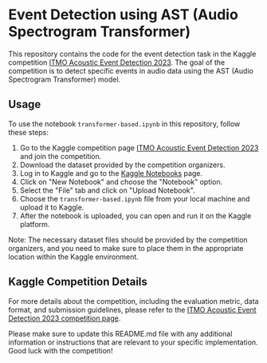 # Event Detection using AST (Audio Spectrogram Transformer)

This repository contains the code for the event detection task in the Kaggle competition [ITMO Acoustic Event Detection 2023](https://www.kaggle.com/competitions/itmo-acoustic-event-detection-2023). The goal of the competition is to detect specific events in audio data using the AST (Audio Spectrogram Transformer) model.

## Usage

To use the notebook `transformer-based.ipynb` in this repository, follow these steps:

1. Go to the Kaggle competition page [ITMO Acoustic Event Detection 2023](https://www.kaggle.com/competitions/itmo-acoustic-event-detection-2023) and join the competition.
2. Download the dataset provided by the competition organizers.
3. Log in to Kaggle and go to the [Kaggle Notebooks](https://www.kaggle.com/notebooks) page.
4. Click on "New Notebook" and choose the "Notebook" option.
5. Select the "File" tab and click on "Upload Notebook".
6. Choose the `transformer-based.ipynb` file from your local machine and upload it to Kaggle.
7. After the notebook is uploaded, you can open and run it on the Kaggle platform.

Note: The necessary dataset files should be provided by the competition organizers, and you need to make sure to place them in the appropriate location within the Kaggle environment.

## Kaggle Competition Details

For more details about the competition, including the evaluation metric, data format, and submission guidelines, please refer to the [ITMO Acoustic Event Detection 2023 competition page](https://www.kaggle.com/competitions/itmo-acoustic-event-detection-2023).

Please make sure to update this README.md file with any additional information or instructions that are relevant to your specific implementation. Good luck with the competition!

